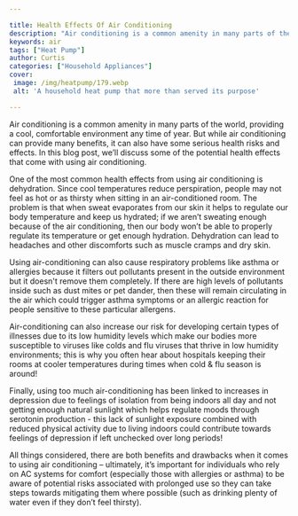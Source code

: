 ```yaml
---

title: Health Effects Of Air Conditioning
description: "Air conditioning is a common amenity in many parts of the world, providing a cool, comfortable environment any time of year. But w...take a moment to check it out "
keywords: air
tags: ["Heat Pump"]
author: Curtis
categories: ["Household Appliances"]
cover: 
 image: /img/heatpump/179.webp
 alt: 'A household heat pump that more than served its purpose'

---
```


Air conditioning is a common amenity in many parts of the world, providing a cool, comfortable environment any time of year. But while air conditioning can provide many benefits, it can also have some serious health risks and effects. In this blog post, we’ll discuss some of the potential health effects that come with using air conditioning. 

One of the most common health effects from using air conditioning is dehydration. Since cool temperatures reduce perspiration, people may not feel as hot or as thirsty when sitting in an air-conditioned room. The problem is that when sweat evaporates from our skin it helps to regulate our body temperature and keep us hydrated; if we aren’t sweating enough because of the air conditioning, then our body won’t be able to properly regulate its temperature or get enough hydration. Dehydration can lead to headaches and other discomforts such as muscle cramps and dry skin. 

Using air-conditioning can also cause respiratory problems like asthma or allergies because it filters out pollutants present in the outside environment but it doesn't remove them completely. If there are high levels of pollutants inside such as dust mites or pet dander, then these will remain circulating in the air which could trigger asthma symptoms or an allergic reaction for people sensitive to these particular allergens. 

Air-conditioning can also increase our risk for developing certain types of illnesses due to its low humidity levels which make our bodies more susceptible to viruses like colds and flu viruses that thrive in low humidity environments; this is why you often hear about hospitals keeping their rooms at cooler temperatures during times when cold & flu season is around! 

Finally, using too much air-conditioning has been linked to increases in depression due to feelings of isolation from being indoors all day and not getting enough natural sunlight which helps regulate moods through serotonin production - this lack of sunlight exposure combined with reduced physical activity due to living indoors could contribute towards feelings of depression if left unchecked over long periods! 

All things considered, there are both benefits and drawbacks when it comes to using air conditioning – ultimately, it’s important for individuals who rely on AC systems for comfort (especially those with allergies or asthma) to be aware of potential risks associated with prolonged use so they can take steps towards mitigating them where possible (such as drinking plenty of water even if they don’t feel thirsty).
